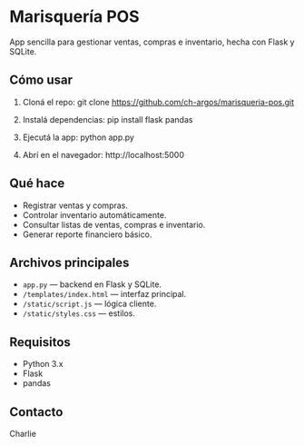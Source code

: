 # Marisquería POS

App sencilla para gestionar ventas, compras e inventario, hecha con Flask y SQLite.

## Cómo usar

1. Cloná el repo:
git clone https://github.com/ch-argos/marisqueria-pos.git

2. Instalá dependencias:
pip install flask pandas

3. Ejecutá la app:
python app.py

4. Abrí en el navegador:
http://localhost:5000


## Qué hace

- Registrar ventas y compras.
- Controlar inventario automáticamente.
- Consultar listas de ventas, compras e inventario.
- Generar reporte financiero básico.

## Archivos principales

- `app.py` — backend en Flask y SQLite.
- `/templates/index.html` — interfaz principal.
- `/static/script.js` — lógica cliente.
- `/static/styles.css` — estilos.

## Requisitos

- Python 3.x
- Flask
- pandas

## Contacto

Charlie 




